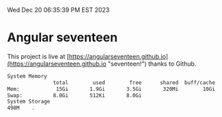 Wed Dec 20 06:35:39 PM EST 2023

# Angular seventeen


This project is live at [https://angularseventeen.github.io](https://angularseventeen.github.io "seventeen!") thanks to Github.

```bash
System Memory
               total        used        free      shared  buff/cache   available
Mem:            15Gi       1.9Gi       3.5Gi       320Mi        10Gi        13Gi
Swap:          8.0Gi       512Ki       8.0Gi
System Storage
498M	.
```
```bash
